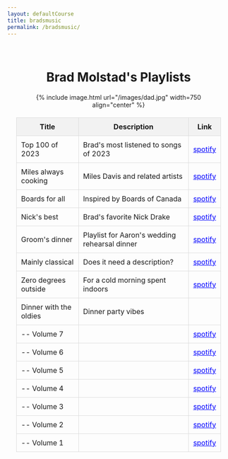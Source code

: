```yaml
---
layout: defaultCourse
title: bradsmusic
permalink: /bradsmusic/
---
```



<!-- Center the entire content using a styled container -->
<div style="text-align: center; max-width: 800px; margin: 0 auto; padding: 20px;">

  <!-- Title with improved style -->
  <h1 style="font-size: 2em; font-weight: bold; margin-bottom: 20px;">Brad Molstad's Playlists</h1>

  <!-- Centered image -->
  {% include image.html url="/images/dad.jpg" width=750 align="center" %}

  <!-- Centered and styled table -->
  <table style="margin: 20px auto; border-collapse: collapse; width: 100%;">
    <thead>
      <tr style="background-color: #f2f2f2;">
        <th style="padding: 10px; border: 1px solid #ddd;">Title</th>
        <th style="padding: 10px; border: 1px solid #ddd;">Description</th>
        <th style="padding: 10px; border: 1px solid #ddd;">Link</th>
      </tr>
    </thead>
    <tbody>
      <tr>
        <td style="padding: 10px; border: 1px solid #ddd;">Top 100 of 2023</td>
        <td style="padding: 10px; border: 1px solid #ddd;">Brad's most listened to songs of 2023</td>
        <td style="padding: 10px; border: 1px solid #ddd;"><a href="https://open.spotify.com/playlist/1MDtDskcYRs2QwIdsDISeK?si=e60d84a8528f4137" style="color: blue;">spotify</a></td>
      </tr>
      <tr>
        <td style="padding: 10px; border: 1px solid #ddd;">Miles always cooking</td>
        <td style="padding: 10px; border: 1px solid #ddd;">Miles Davis and related artists</td>
        <td style="padding: 10px; border: 1px solid #ddd;"><a href="https://open.spotify.com/playlist/1WcMNBg0Z7ks98yAhGTTU4?si=399803bdd933430c" style="color: blue;">spotify</a></td>
      </tr>
      <tr>
        <td style="padding: 10px; border: 1px solid #ddd;">Boards for all</td>
        <td style="padding: 10px; border: 1px solid #ddd;">Inspired by Boards of Canada</td>
        <td style="padding: 10px; border: 1px solid #ddd;"><a href="https://open.spotify.com/playlist/0PoYaJX9Kx0H8V695YRO8k?si=dc67627f12874feb" style="color: blue;">spotify</a></td>
      </tr>
      <tr>
        <td style="padding: 10px; border: 1px solid #ddd;">Nick's best</td>
        <td style="padding: 10px; border: 1px solid #ddd;">Brad's favorite Nick Drake</td>
        <td style="padding: 10px; border: 1px solid #ddd;"><a href="Nick Drake inspired playlist" style="color: blue;">spotify</a></td>
      </tr>
      <tr>
        <td style="padding: 10px; border: 1px solid #ddd;">Groom's dinner</td>
        <td style="padding: 10px; border: 1px solid #ddd;">Playlist for Aaron's wedding rehearsal dinner</td>
        <td style="padding: 10px; border: 1px solid #ddd;"><a href="https://open.spotify.com/playlist/6NrsjZjWbFAPJds1192AG2?si=817b534cac104534" style="color: blue;">spotify</a></td>
      </tr>
      <tr>
        <td style="padding: 10px; border: 1px solid #ddd;">Mainly classical</td>
        <td style="padding: 10px; border: 1px solid #ddd;">Does it need a description?</td>
        <td style="padding: 10px; border: 1px solid #ddd;"><a href="https://open.spotify.com/playlist/6v0XNYhAFmKCuIjab5TyJz?si=461c4e42285c4565" style="color: blue;">spotify</a></td>
      </tr>
      <tr>
        <td style="padding: 10px; border: 1px solid #ddd;">Zero degrees outside</td>
        <td style="padding: 10px; border: 1px solid #ddd;">For a cold morning spent indoors</td>
        <td style="padding: 10px; border: 1px solid #ddd;"><a href="https://open.spotify.com/playlist/3a3UxeePsYFabKr5MtpZBh?si=6374955e337f4b4e" style="color: blue;">spotify</a></td>
      </tr>
      <tr>
        <td style="padding: 10px; border: 1px solid #ddd;">Dinner with the oldies</td>
        <td style="padding: 10px; border: 1px solid #ddd;">Dinner party vibes</td>
        <td style="padding: 10px; border: 1px solid #ddd;"></td>
      </tr>
      <tr>
        <td style="padding: 10px; border: 1px solid #ddd;">-- Volume 7</td>
        <td style="padding: 10px; border: 1px solid #ddd;"></td>
        <td style="padding: 10px; border: 1px solid #ddd;"><a href="https://open.spotify.com/playlist/60LssRB3nYtDRqw5y4LfiG?si=a53300d4144342f4" style="color: blue;">spotify</a></td>
      </tr>
      <tr>
        <td style="padding: 10px; border: 1px solid #ddd;">-- Volume 6</td>
        <td style="padding: 10px; border: 1px solid #ddd;"></td>
        <td style="padding: 10px; border: 1px solid #ddd;"><a href="https://open.spotify.com/playlist/7xorKtoBDIJzUg5agt1diR?si=444bda68afa84a30" style="color: blue;">spotify</a></td>
      </tr>
      <tr>
        <td style="padding: 10px; border: 1px solid #ddd;">-- Volume 5</td>
        <td style="padding: 10px; border: 1px solid #ddd;"></td>
        <td style="padding: 10px; border: 1px solid #ddd;"><a href="https://open.spotify.com/playlist/58BXEX4AjlUmO0b9bOwI5l?si=b4a5e34879e043e4" style="color: blue;">spotify</a></td>
      </tr>
      <tr>
        <td style="padding: 10px; border: 1px solid #ddd;">-- Volume 4</td>
        <td style="padding: 10px; border: 1px solid #ddd;"></td>
        <td style="padding: 10px; border: 1px solid #ddd;"><a href="https://open.spotify.com/playlist/70ZCuQRWZeyDezqLx5R6Xs?si=f49fa9405d4f4cde" style="color: blue;">spotify</a></td>
      </tr>
      <tr>
        <td style="padding: 10px; border: 1px solid #ddd;">-- Volume 3</td>
        <td style="padding: 10px; border: 1px solid #ddd;"></td>
        <td style="padding: 10px; border: 1px solid #ddd;"><a href="https://open.spotify.com/playlist/4tGVFIxwt4XGv9a36TCMkt?si=353cacdcc2e249f0" style="color: blue;">spotify</a></td>
      </tr>
     <tr>
        <td style="padding: 10px; border: 1px solid #ddd;">-- Volume 2</td>
        <td style="padding: 10px; border: 1px solid #ddd;"></td>
        <td style="padding: 10px; border: 1px solid #ddd;"><a href="https://open.spotify.com/playlist/4kfq8quC1bl9ZWQfbct6Ds?si=cfa8da472b1b4030" style="color: blue;">spotify</a></td>
      </tr>
     <tr>
        <td style="padding: 10px; border: 1px solid #ddd;">-- Volume 1</td>
        <td style="padding: 10px; border: 1px solid #ddd;"></td>
        <td style="padding: 10px; border: 1px solid #ddd;"><a href="https://open.spotify.com/playlist/3e303nLnS3pq1CCXimm7BR?si=d44a6ce5b6d14b6e" style="color: blue;">spotify</a></td>
      </tr>
     
